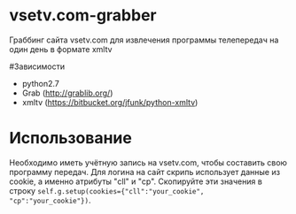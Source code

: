 vsetv.com-grabber
=================

Граббинг сайта vsetv.com для извлечения программы телепередач на один день в формате xmltv

#Зависимости
* python2.7
* Grab (http://grablib.org/)
* xmltv (https://bitbucket.org/jfunk/python-xmltv)

# Использование
Необходимо иметь учётную запись на vsetv.com, чтобы составить свою программу передач.
Для логина на сайт скрипь использует данные из cookie, а именно атрибуты "cll" и "cp".
Скопируйте эти значения в строку `self.g.setup(cookies={"cll":"your_cookie", "cp":"your_cookie"})`.
